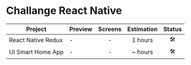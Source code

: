 # Challange React Native

| Project | Preview | Screens | Estimation | Status |
| ------ | ------ | :------: | :------: | :------: |
| React Native Redux | - | - | 1 hours |:hammer_and_wrench: |
| UI Smart Home App | - | - | ~ hours |:hammer_and_wrench: |
